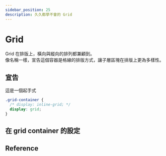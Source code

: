 ```yaml
---
sidebar_position: 25
description: 久久都學不會的 Grid
---
```


# Grid

Grid 在排版上，橫向與縱向的排列都兼顧到。<br />像名稱一樣，宣告這個容器是格線的排版方式，讓子層區塊在排版上更為多樣性。

## 宣告

這是一個起手式

```css
.grid-container {
  /* display: inline-grid; */
  display: grid;
}
```

## 在 grid container 的設定

## Reference

>
